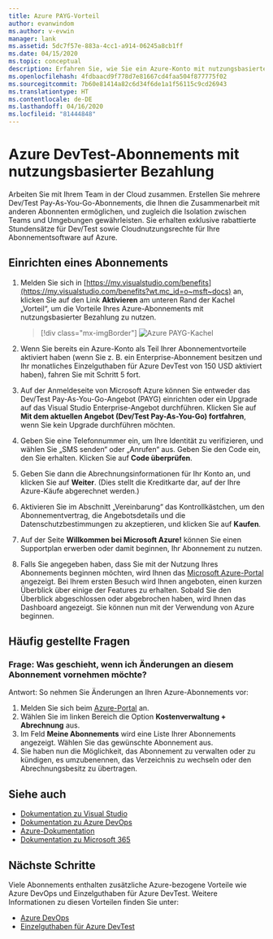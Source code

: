 ```yaml
---
title: Azure PAYG-Vorteil
author: evanwindom
ms.author: v-evwin
manager: lank
ms.assetid: 5dc7f57e-883a-4cc1-a914-06245a8cb1ff
ms.date: 04/15/2020
ms.topic: conceptual
description: Erfahren Sie, wie Sie ein Azure-Konto mit nutzungsbasierter Bezahlung einrichten.
ms.openlocfilehash: 4fdbaacd9f778d7e81667cd4faa504f877775f02
ms.sourcegitcommit: 7b60e81414a82c6d34f6de1a1f56115c9cd26943
ms.translationtype: HT
ms.contentlocale: de-DE
ms.lasthandoff: 04/16/2020
ms.locfileid: "81444848"
---
```

# <a name="azure-devtest-pay-as-you-go-subscriptions"></a>Azure DevTest-Abonnements mit nutzungsbasierter Bezahlung
Arbeiten Sie mit Ihrem Team in der Cloud zusammen.  Erstellen Sie mehrere Dev/Test Pay-As-You-Go-Abonnements, die Ihnen die Zusammenarbeit mit anderen Abonnenten ermöglichen, und zugleich die Isolation zwischen Teams und Umgebungen gewährleisten.  Sie erhalten exklusive rabattierte Stundensätze für Dev/Test sowie Cloudnutzungsrechte für Ihre Abonnementsoftware auf Azure.

## <a name="set-up-a-subscription"></a>Einrichten eines Abonnements
1. Melden Sie sich in [https://my.visualstudio.com/benefits](https://my.visualstudio.com/benefits?wt.mc_id=o~msft~docs) an, klicken Sie auf den Link **Aktivieren** am unteren Rand der Kachel „Vorteil“, um die Vorteile Ihres Azure-Abonnements mit nutzungsbasierter Bezahlung zu nutzen.
   > [!div class="mx-imgBorder"]
   > ![Azure PAYG-Kachel](_img/vs-azure-payg/vs-azure-payg-tile.png)

2. Wenn Sie bereits ein Azure-Konto als Teil Ihrer Abonnementvorteile aktiviert haben (wenn Sie z. B. ein Enterprise-Abonnement besitzen und Ihr monatliches Einzelguthaben für Azure DevTest von 150 USD aktiviert haben), fahren Sie mit Schritt 5 fort.

3. Auf der Anmeldeseite von Microsoft Azure können Sie entweder das Dev/Test Pay-As-You-Go-Angebot (PAYG) einrichten oder ein Upgrade auf das Visual Studio Enterprise-Angebot durchführen.  Klicken Sie auf **Mit dem aktuellen Angebot (Dev/Test Pay-As-You-Go) fortfahren**, wenn Sie kein Upgrade durchführen möchten.

4. Geben Sie eine Telefonnummer ein, um Ihre Identität zu verifizieren, und wählen Sie „SMS senden“ oder „Anrufen“ aus.  Geben Sie den Code ein, den Sie erhalten.  Klicken Sie auf **Code überprüfen**.

5. Geben Sie dann die Abrechnungsinformationen für Ihr Konto an, und klicken Sie auf **Weiter**.  (Dies stellt die Kreditkarte dar, auf der Ihre Azure-Käufe abgerechnet werden.)

6. Aktivieren Sie im Abschnitt „Vereinbarung“ das Kontrollkästchen, um den Abonnementvertrag, die Angebotsdetails und die Datenschutzbestimmungen zu akzeptieren, und klicken Sie auf **Kaufen**.

7. Auf der Seite **Willkommen bei Microsoft Azure!** können Sie einen Supportplan erwerben oder damit beginnen, Ihr Abonnement zu nutzen.

8. Falls Sie angegeben haben, dass Sie mit der Nutzung Ihres Abonnements beginnen möchten, wird Ihnen das [Microsoft Azure-Portal](https://portal.azure.com) angezeigt. Bei Ihrem ersten Besuch wird Ihnen angeboten, einen kurzen Überblick über einige der Features zu erhalten.  Sobald Sie den Überblick abgeschlossen oder abgebrochen haben, wird Ihnen das Dashboard angezeigt.  Sie können nun mit der Verwendung von Azure beginnen.

## <a name="frequently-asked-questions"></a>Häufig gestellte Fragen
### <a name="q--what-if-i-want-to-make-changes-to-this-subscription"></a>Frage:  Was geschieht, wenn ich Änderungen an diesem Abonnement vornehmen möchte?
Antwort: So nehmen Sie Änderungen an Ihren Azure-Abonnements vor:
1. Melden Sie sich beim [Azure-Portal](https://portal.azure.com) an.
2. Wählen Sie im linken Bereich die Option **Kostenverwaltung + Abrechnung** aus.
3. Im Feld **Meine Abonnements** wird eine Liste Ihrer Abonnements angezeigt. Wählen Sie das gewünschte Abonnement aus.
4. Sie haben nun die Möglichkeit, das Abonnement zu verwalten oder zu kündigen, es umzubenennen, das Verzeichnis zu wechseln oder den Abrechnungsbesitz zu übertragen.

## <a name="see-also"></a>Siehe auch
- [Dokumentation zu Visual Studio](https://docs.microsoft.com/visualstudio/)
- [Dokumentation zu Azure DevOps](https://docs.microsoft.com/azure/devops/)
- [Azure-Dokumentation](https://docs.microsoft.com/azure/)
- [Dokumentation zu Microsoft 365](https://docs.microsoft.com/microsoft-365/)

## <a name="next-steps"></a>Nächste Schritte
Viele Abonnements enthalten zusätzliche Azure-bezogene Vorteile wie Azure DevOps und Einzelguthaben für Azure DevTest.  Weitere Informationen zu diesen Vorteilen finden Sie unter:
- [Azure DevOps](vs-azure-devops.md)
- [Einzelguthaben für Azure DevTest](vs-azure.md)

